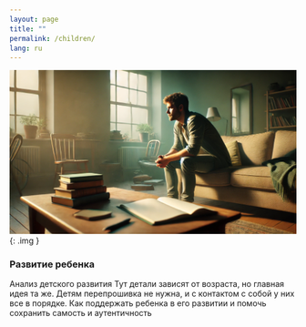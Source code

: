 ```yaml
---
layout: page
title: ""
permalink: /children/
lang: ru
---
```


![Alt text](/assets/images/tmp.png){: .img }

### Развитие ребенка  

Анализ детского развития
Тут детали зависят от возраста, но главная идея та же.
Детям перепрошивка не нужна, и с контактом с собой у них все в порядке. Как поддержать ребенка в его развитии и помочь сохранить самость и аутентичность
